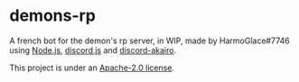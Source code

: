 # demons-rp
 A french bot for the demon's rp server, in WIP, made by HarmoGlace#7746 using [Node.js](https://github.com/nodejs/node), [discord.js](https://github.com/discordjs/discord.js) and [discord-akairo](https://github.com/discord-akairo/discord-akairo).
 
 This project is under an [Apache-2.0 license](https://github.com/HarmoGlace/demons-rp/blob/master/LICENSE). 
